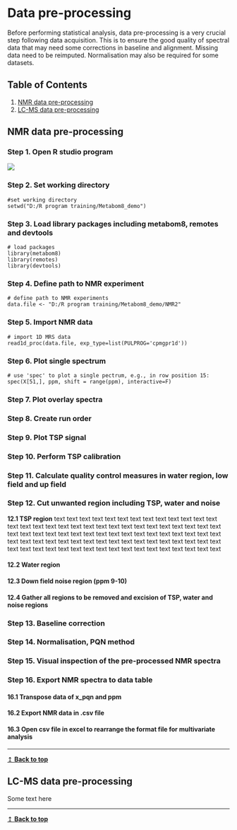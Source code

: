 # Data pre-processing 
Before performing statistical analysis, data pre-processing is a very crucial step following data acquisition. This is to ensure the good quality of spectral data that may need some corrections in baseline and alignment. Missing data need to be reimputed. Normalisation may also be required for some datasets.

## Table of Contents
1. [NMR data pre-processing](#nmr)
2. [LC-MS data pre-processing](#lcms)

## NMR data pre-processing <a name="nmr"></a>
### Step 1. Open R studio program 

![](Figures/Figure1-1.png)

### Step 2. Set working directory 

```
#set working directory 
setwd("D:/R program training/Metabom8_demo")
```


### Step 3. Load library packages including metabom8, remotes and devtools

```
# load packages
library(metabom8)
library(remotes)
library(devtools)
```

### Step 4. Define path to NMR experiment

```
# define path to NMR experiments
data.file <- "D:/R program training/Metabom8_demo/NMR2"
```

### Step 5. Import NMR data

```
# import 1D MRS data
read1d_proc(data.file, exp_type=list(PULPROG='cpmgpr1d'))
```

### Step 6. Plot single spectrum

```
# use 'spec' to plot a single pectrum, e.g., in row position 15:
spec(X[51,], ppm, shift = range(ppm), interactive=F)
```
### Step 7. Plot overlay spectra 
### Step 8. Create run order
### Step 9. Plot TSP signal
### Step 10.  Perform TSP calibration
### Step 11. Calculate quality control measures in water region, low field and up field

### Step 12. Cut unwanted region including TSP, water and noise

**12.1 TSP region**
text text text text text text text text text text text text text text text text text text text text text text text text text text text text text text text text text text text text text text text text text text text text text text text text text text text text text text text text text text text text text text text text text text text text text text text text text text text text text text text text text 

#### 12.2 Water region
#### 12.3 Down field noise region (ppm 9-10) 
#### 12.4 Gather all regions to be removed and excision of TSP, water and noise regions

### Step 13. Baseline correction
### Step 14. Normalisation, PQN method 
### Step 15. Visual inspection of the pre-processed NMR spectra

### Step 16. Export NMR spectra to data table
#### 16.1 Transpose data of x_pqn and ppm
#### 16.2 Export NMR data in .csv file 
#### 16.3 Open csv file in excel to rearrange the format file for multivariate analysis






---
[↥ **Back to top**](#top)

## LC-MS data pre-processing <a name="lcms"></a>
Some text here

---
[↥ **Back to top**](#top)

